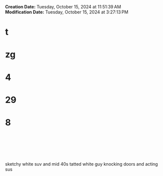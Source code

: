 <div><b>Creation Date:</b> Tuesday, October 15, 2024 at 11:51:39 AM<br></div>
<div><b>Modification Date:</b> Tuesday, October 15, 2024 at 3:27:13 PM<br></div>
<div><h1>t</h1><h1>zg </h1><h1>4</h1><h1>29</h1><h1>8</h1><h1><br></h1></div>
<div><br></div>
<div>sketchy white suv and mid 40s tatted white guy knocking doors and acting sus</div>

